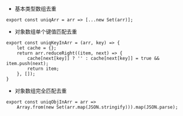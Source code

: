 
* 基本类型数组去重
```
export const uniqArr = arr => [...new Set(arr)];
```

* 对象数组单个键值匹配去重
```
export const uniqKeyInArr = (arr, key) => {
	let cache = {};
	return arr.reduceRight((item, next) => {
		cache[next[key]] ? '' : cache[next[key]] = true && item.push(next);
		return item;
	}, []);
}
```

* 对象数组完全匹配去重
```
export const uniqObjInArr = arr =>  
    Array.from(new Set(arr.map(JSON.stringify))).map(JSON.parse);
```
